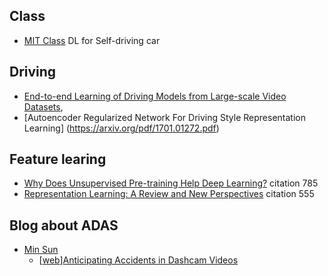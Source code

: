 

## Class
- [MIT Class](http://selfdrivingcars.mit.edu/?utm_content=buffer01643&utm_medium=social&utm_source=twitter.com&utm_campaign=buffer) DL for Self-driving car

##  Driving
- [End-to-end Learning of Driving Models from Large-scale Video Datasets](https://arxiv.org/pdf/1612.01079v1.pdf),
- [Autoencoder Regularized Network For Driving Style Representation Learning] (https://arxiv.org/pdf/1701.01272.pdf)



## Feature learing
 - [Why Does Unsupervised Pre-training Help Deep Learning?](http://jmlr.org/papers/volume11/erhan10a/erhan10a.pdf) citation 785
 - [Representation Learning: A Review and New Perspectives](http://ieeexplore.ieee.org/document/6472238/?arnumber=6472238&tag=1) citation 555


## Blog about ADAS
 - [Min Sun](http://aliensunmin.github.io/publications.html)
   - [[web](http://aliensunmin.github.io/project/dashcam/)][Anticipating Accidents in Dashcam Videos](http://aliensunmin.github.io/publications.html)
